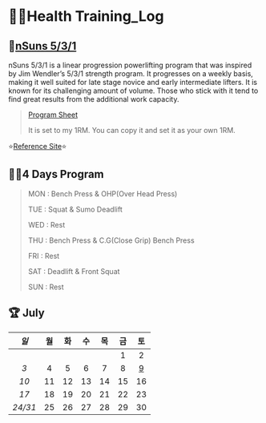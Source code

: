 # 🏋️‍♀️Health Training_Log

 ## 💪[nSuns 5/3/1](https://liftvault.com/programs/powerlifting/n-suns-lifting-spreadsheets/)

nSuns 5/3/1 is a linear progression powerlifting program that was inspired by Jim Wendler’s 5/3/1 strength program. It progresses on a weekly basis, making it well suited for late stage novice and early intermediate lifters. It is known for its challenging amount of volume. Those who stick with it tend to find great results from the additional work capacity.



> [Program Sheet](./nSuns.xlsx) 
>
> 
> It is set to my 1RM. You can copy it and set it as your own 1RM.
> 

  ⭐[Reference Site](https://m.blog.naver.com/tbvjaos7654/222463187253)⭐

## 🏃‍♂️4 Days Program

> MON : Bench Press & OHP(Over Head Press)
>
> TUE : Squat & Sumo Deadlift 
>
> WED : Rest
>
> THU : Bench Press & C.G(Close Grip) Bench Press
>
> FRI : Rest
>
> SAT : Deadlift & Front Squat
>
> SUN : Rest
>
> 

## 🏆 July



|  *일*   |  월  |  화  |  수  |  목  |  금  |           토           |
| :-----: | :--: | :--: | :--: | :--: | :--: | :--------------------: |
|         |      |      |      |      |  1   |           2            |
|   *3*   |  4   |  5   |  6   |  7   |  8   | [9](./July/7.9_SAT.md) |
|  *10*   |  11  |  12  |  13  |  14  |  15  |           16           |
|  *17*   |  18  |  19  |  20  |  21  |  22  |           23           |
| *24/31* |  25  |  26  |  27  |  28  |  29  |           30           |







